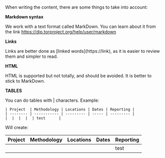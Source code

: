 When writing the content, there are some things to take into account:

**Markdown syntax**

We work with a text format called MarkDown. You can learn about it from the link https://dip.torproject.org/help/user/markdown 

**Links**

Links are better done as \[linked words\](https://link), as it is easier to review them and simpler to read.

**HTML**

HTML is supported but not totally, and should be avoided. It is better to stick to MarkDown.

**TABLES**

You can do tables with | characters. Example:

```
| Project  | Methodology | Locations | Dates | Reporting |
| -------- | ----------- | --------- | ----- | --------- |
|  |  |  |  | test      |
```

Will create:

| Project  | Methodology | Locations | Dates | Reporting |
| -------- | ----------- | --------- | ----- | --------- |
|  |  |  |  | test      |



